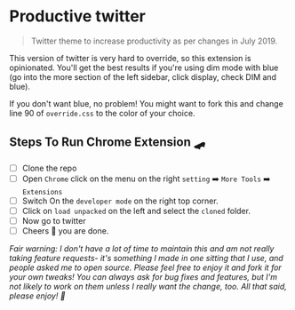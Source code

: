 # Productive twitter

> Twitter theme to increase productivity as per changes in July 2019.

This version of twitter is very hard to override, so this extension is opinionated. You'll get the best results if you're using dim mode with blue (go into the more section of the left sidebar, click display, check DIM and blue).

If you don't want blue, no problem! You might want to fork this and change line 90 of `override.css` to the color of your choice.

## Steps To Run Chrome Extension 🛹
* [ ] Clone the repo
* [ ] Open `Chrome` click on the menu on the right `setting` ➡️ `More Tools`  ➡️ `Extensions`
* [ ] Switch On the `developer mode` on the right top corner.
* [ ] Click on `load unpacked` on the left and select the `cloned` folder.
* [ ] Now go to twitter
* [ ] Cheers 💐 you are done.

_Fair warning: I don't have a lot of time to maintain this and am not really taking feature requests- it's something I made in one sitting that I use, and people asked me to open source. Please feel free to enjoy it and fork it for your own tweaks! You can always ask for bug fixes and features, but I'm not likely to work on them unless I really want the change, too. All that said, please enjoy! 🍻_
